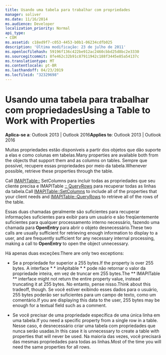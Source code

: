 ```yaml
---
title: Usando uma tabela para trabalhar com propriedades
manager: soliver
ms.date: 11/16/2014
ms.audience: Developer
localization_priority: Normal
api_type:
- COM
ms.assetid: c18ed9f7-c053-4453-b0b1-06234cdfb025
description: 'Última modificação: 23 de julho de 2011'
ms.openlocfilehash: 59196f136c422be912ac2460cbbd25d8bc2e3330
ms.sourcegitcommit: 8fe462c32b91c87911942c188f3445e85a54137c
ms.translationtype: MT
ms.contentlocale: pt-BR
ms.lasthandoff: 04/23/2019
ms.locfileid: "32329698"
---
```

# <a name="using-a-table-to-work-with-properties"></a><span data-ttu-id="e5778-103">Usando uma tabela para trabalhar com propriedades</span><span class="sxs-lookup"><span data-stu-id="e5778-103">Using a Table to Work with Properties</span></span>

  
  
<span data-ttu-id="e5778-104">**Aplica-se a**: Outlook 2013 | Outlook 2016</span><span class="sxs-lookup"><span data-stu-id="e5778-104">**Applies to**: Outlook 2013 | Outlook 2016</span></span> 
  
<span data-ttu-id="e5778-105">Muitas propriedades estão disponíveis a partir dos objetos que dão suporte a elas e como colunas em tabelas.</span><span class="sxs-lookup"><span data-stu-id="e5778-105">Many properties are available both from the objects that support them and as columns on tables.</span></span> <span data-ttu-id="e5778-106">Sempre que possível, recupere essas propriedades por meio da tabela.</span><span class="sxs-lookup"><span data-stu-id="e5778-106">Whenever possible, retrieve these properties through the table.</span></span>
  
<span data-ttu-id="e5778-107">Call [IMAPITable::](imapitable-setcolumns.md) SetColumns para incluir todas as propriedades que seu cliente precisa e IMAPITable [:: QueryRows](imapitable-queryrows.md) para recuperar todas as linhas da tabela.</span><span class="sxs-lookup"><span data-stu-id="e5778-107">Call [IMAPITable::SetColumns](imapitable-setcolumns.md) to include all of the properties that your client needs and [IMAPITable::QueryRows](imapitable-queryrows.md) to retrieve all of the rows of the table.</span></span> 
  
<span data-ttu-id="e5778-108">Essas duas chamadas geralmente são suficientes para recuperar informações suficientes para exibir para um usuário e são freqüentemente suficientes para qualquer processamento interno necessário, fazendo uma chamada para **OpenEntry** para abrir o objeto desnecessário.</span><span class="sxs-lookup"><span data-stu-id="e5778-108">These two calls are usually sufficient for retrieving enough information to display to a user, and are frequently sufficient for any necessary internal processing, making a call to **OpenEntry** to open the object unnecessary.</span></span> 
  
<span data-ttu-id="e5778-109">Há apenas duas exceções:</span><span class="sxs-lookup"><span data-stu-id="e5778-109">There are only two exceptions:</span></span>
  
- <span data-ttu-id="e5778-110">Se a propriedade for superior a 255 bytes.</span><span class="sxs-lookup"><span data-stu-id="e5778-110">If the property is over 255 bytes.</span></span> <span data-ttu-id="e5778-111">A interface \* \* imApitable \* \* pode não retornar o valor da propriedade inteira, em vez de truncar em 255 bytes.</span><span class="sxs-lookup"><span data-stu-id="e5778-111">The \*\* IMAPITable \*\* interface might not return the entire property value, instead truncating it at 255 bytes.</span></span> <span data-ttu-id="e5778-112">No entanto, pense nisso.</span><span class="sxs-lookup"><span data-stu-id="e5778-112">Think about this tradeoff, though.</span></span> <span data-ttu-id="e5778-113">Se você estiver exibindo esses dados para o usuário, 255 bytes poderão ser suficientes para um campo de texto, como um comentário.</span><span class="sxs-lookup"><span data-stu-id="e5778-113">If you are displaying this data to the user, 255 bytes may be enough for a textual field such as a comment.</span></span> 
    
- <span data-ttu-id="e5778-114">Se você precisar de uma propriedade específica de uma única linha em uma tabela.</span><span class="sxs-lookup"><span data-stu-id="e5778-114">If you need a specific property from a single row in a table.</span></span> <span data-ttu-id="e5778-115">Nesse caso, é desnecessário criar uma tabela com propriedades que nunca serão usadas.</span><span class="sxs-lookup"><span data-stu-id="e5778-115">In this case it is unnecessary to create a table with properties that will never be used.</span></span> <span data-ttu-id="e5778-116">Na maioria das vezes, você precisará das mesmas propriedades para todas as linhas.</span><span class="sxs-lookup"><span data-stu-id="e5778-116">Most of the time you will need the same properties for all rows.</span></span>
    

